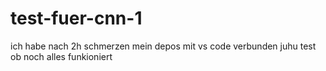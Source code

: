 # test-fuer-cnn-1
ich habe nach 2h schmerzen mein depos mit vs code verbunden juhu
test ob noch alles funkioniert
